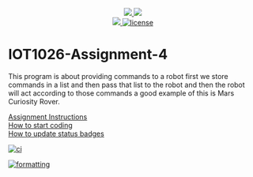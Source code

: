 <p align="center">
	<a href="https://github.com/heyravnvir/IOT1026-Assignment-4/actions/workflows/ci.yml">
    <img src="https://github.com/heyravnvir/IOT1026-Assignment-4/actions/workflows/ci.yml/badge.svg"/>
    </a>
	<a href="https://github.com/heyravnvir/IOT1026-Assignment-4/actions/workflows/formatting.yml">
    <img src="https://github.com/heyravnvir/IOT1026-Assignment-4/actions/workflows/formatting.yml/badge.svg"/>
	<br/>
    <a href="https://codecov.io/gh/heyravnvir/IOT1026-Assignment-4" > 
    <img src="https://codecov.io/gh/heyravnvir/IOT1026-Assignment-4/branch/main/graph/badge.svg?token=JS0857X5JD"/> 
	<img title="MIT License" alt="license" src="https://img.shields.io/badge/license-MIT-informational?style=flat-square">	
    </a>
</p>


# IOT1026-Assignment-4
This program is about providing commands to a robot 
first we store commands in a list and then pass that list to the robot 
and then the robot will act according to those commands
a good example of this is Mars Curiosity Rover.   

[Assignment Instructions](docs/instructions.md)  
[How to start coding](docs/how-to-use.md)  
[How to update status badges](docs/how-to-update-badges.md)



[![ci](https://github.com/heyravnvir/IOT1026-Assignment-4/actions/workflows/ci.yml/badge.svg)](https://github.com/heyravnvir/IOT1026-Assignment-4/actions/workflows/ci.yml)

[![formatting](https://github.com/heyravnvir/IOT1026-Assignment-4/actions/workflows/formatting.yml/badge.svg)](https://github.com/heyravnvir/IOT1026-Assignment-4/actions/workflows/formatting.yml)